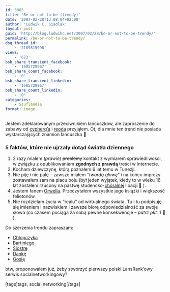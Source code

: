 ```yaml
---
id: 3085
title: 'Be or not to be (trendy)'
date: '2007-02-28T13:08:04+02:00'
author: 'Ludwik C. Siadlak'
layout: post
guid: 'http://blog.ludwikc.net/2007/02/28/be-or-not-to-be-trendy/'
permalink: /be-or-not-to-be-trendy/
dsq_thread_id:
    - '2189815998'
views:
    - '673'
bsb_share_transient_facebook:
    - '1605729967'
bsb_share_count_facebook:
    - '0'
bsb_share_transient_linkedin:
    - '1605729967'
bsb_share_count_linkedin:
    - '0'
categories:
    - Szuflandia
format: image
---
```


Jestem zdeklarowanym przeciwnikiem łańcuszków, ale zaproszenie do zabawy od [cypherq’a](http://cypherq.wordpress.com/2007/02/28/otagowany/) i [reoda](http://ra.jogger.pl/2007/02/24/tagging/) przyjąłem. Ot, dla mnie ten trend nie posiada wystarczających znamion łańcuszka 🙂

### 5 faktów, które nie ujrzały dotąd światła dziennego

1. 2 razy miałem (*prawie*) <del datetime="2007-02-28T11:22:02+00:00">problemy</del> kontakt z wymiarem sprawiedliwości, w związku z opublikowaniem **zgodnych z prawdą** treści w internecie.
2. Kocham dziewczynę, którą poznałem 6 lat temu w Tunezji.
3. Nie piję i nie palę – zawsze miałem “*twardą głowę*” i na końcu imprezy zostawałem sam na placu boju (był jeden wyjątek, kiedy to w wieku 16 lat zostałem rzucony na pastwę studencko-[chóralnej](http://collegiumcantorum.com) libacji 🙂 ).
4. Jestem fanem [Orwella](http://pl.wikipedia.org/wiki/George_Orwell). Przeczytałem wszystkie jego książki i większość felietonów.
5. Nie rozdzielam życia w “realu” od wirtualnego świata. Tu i tu podpisuję się imieniem i nazwiskiem i zawsze biorę odpowiedzialność za swoje słowa (co czasem pociąga za sobą pewne konsekwencje – *patrz pkt. 1* 🙂 ).

Do szerzenia trendu zapraszam:

- [Chłopczyka](http://maluch.pcz.pl/~chlopczyk/wordpress/)
- [Bartiniego](http://bartini.jogger.pl/)
- [Siostrę](http://lenka.mylog.pl)
- [Dankę](http://enter.stringi.com)
- [Gosię](http://singers.collegiumcantorum.com/gosiak)

btw, proponowałem już, żeby stworzyć pierwszy polski LansRank’owy serwis socialnetworkingowy?

\[tags\]tags, social networking\[/tags\]